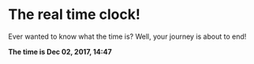 # The real time clock!

Ever wanted to know what the time is? Well, your journey is about to end!

**The time is Dec 02, 2017, 14:47**